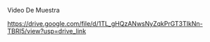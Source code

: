 Video De Muestra

https://drive.google.com/file/d/1TL_gHQzANwsNyZqkPrGT3TIkNn-TBRI5/view?usp=drive_link
